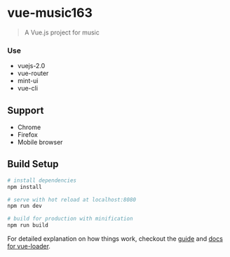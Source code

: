 # vue-music163

> A Vue.js project for music
### Use
* vuejs-2.0
* vue-router
* mint-ui
* vue-cli

## Support
* Chrome
* Firefox
* Mobile browser

## Build Setup

``` bash
# install dependencies
npm install

# serve with hot reload at localhost:8080
npm run dev

# build for production with minification
npm run build
```

For detailed explanation on how things work, checkout the [guide](http://vuejs-templates.github.io/webpack/) and [docs for vue-loader](http://vuejs.github.io/vue-loader).
